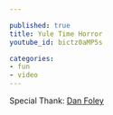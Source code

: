 ```yaml
---

published: true
title: Yule Time Horror
youtube_id: bictz0aMP5s

categories:
- fun
- video
---
```


Special Thank: [Dan Foley](http://www.dan-foley.com)